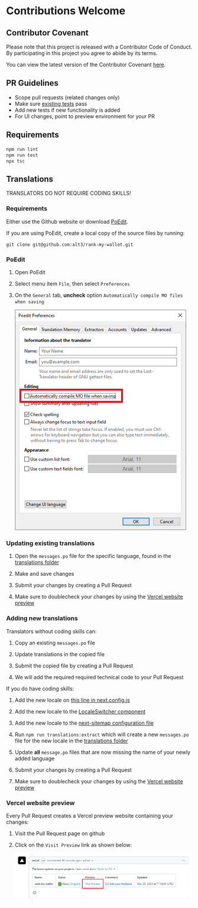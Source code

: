 # Contributions Welcome

## Contributor Covenant

Please note that this project is released with a Contributor Code of Conduct. By participating in this project you agree to abide by its terms.

You can view the latest version of the Contributor Covenant [here](https://www.contributor-covenant.org/version/2/1/code_of_conduct).

## PR Guidelines

- Scope pull requests (related changes only)
- Make sure [existing tests](./test) pass
- Add new tests if new functionality is added
- For UI changes, point to preview environment for your PR

## Requirements

```
npm run lint
npm run test
npx tsc
```

## Translations

TRANSLATORS DO NOT REQUIRE CODING SKILLS!

### Requirements

Either use the Github website or download [PoEdit](https://poedit.net/).

If you are using PoEdit, create a local copy of the source files by running:

```
git clone git@github.com:alt3/rank-my-wallet.git
```

### PoEdit

1. Open PoEdit

2. Select menu item `File`, then select `Preferences`

3. On the `General` tab, **uncheck** option `Automatically compile MO files when saving`

   ![Screenshot of PoEdit MO setting](./docs/img/poedit-disable-mo-files.png)

### Updating existing translations

1. Open the `messages.po` file for the specific language, found in the [translations folder](https://github.com/alt3/rank-my-wallet/tree/main/src/translations/locales)

2. Make and save changes

3. Submit your changes by creating a Pull Request

4. Make sure to doublecheck your changes by using the [Vercel website preview](#vercel-website-preview)

### Adding new translations

Translators without coding skills can:

1. Copy an existing `messages.po` file

2. Update translations in the copied file

3. Submit the copied file by creating a Pull Request

4. We will add the required required technical code to your Pull Request

If you do have coding skills:

1. Add the new locale on [this line in next.config.js](https://github.com/alt3/rank-my-wallet/blob/main/next.config.js#L11)

2. Add the new locale to the [LocaleSwitcher component](https://github.com/alt3/rank-my-wallet/blob/main/src/components/LocaleSwitcher.tsx)

3. Add the new locale to the [next-sitemap configuration file](https://github.com/alt3/rank-my-wallet/blob/main/next-sitemap.config.js#L7)

4. Run `npm run translations:extract` which will create a new `messages.po` file for the new locale in the [translations folder](https://github.com/alt3/rank-my-wallet/tree/main/src/translations/)

5. Update **all** `message.po` files that are now missing the name of your newly added language

6. Submit your changes by creating a Pull Request

7. Make sure to doublecheck your changes by using the [Vercel website preview](#vercel-website-preview)

### Vercel website preview

Every Pull Request creates a Vercel preview website containing your changes:

1. Visit the Pull Request page on github

2. Click on the `Visit Preview` link as shown below:

   ![Screenshot of Vercel preview button](./docs/img/vercel-preview.png)
